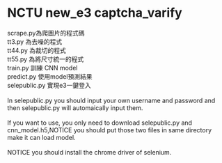 # NCTU new_e3 captcha_varify

scrape.py為爬圖片的程式碼<br>
tt3.py 為去噪的程式<br>
tt44.py 為裁切的程式<br>
tt55.py 為將尺寸統一的程式<br>
train.py 訓練 CNN model<br>
predict.py 使用model預測結果<br>
selepublic.py 實現e3一鍵登入<br>
<br>
In selepublic.py you should input your own username and password and then selepublic.py will automaically input them.<br>
<br>
If you want to use, you only need to download selepublic.py and cnn_model.h5,NOTICE you should put those two files in same directory make it can load model. <br>
<br>
NOTICE you should install the chrome driver of selenium.<br>
